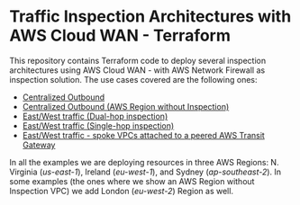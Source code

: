 # Traffic Inspection Architectures with AWS Cloud WAN - Terraform

This repository contains Terraform code to deploy several inspection architectures using AWS Cloud WAN - with AWS Network Firewall as inspection solution. The use cases covered are the following ones:

* [Centralized Outbound](./centralized_outbound/)
* [Centralized Outbound (AWS Region without Inspection)](./centralized_outbound_region_without_inspection/)
* [East/West traffic (Dual-hop inspection)](./east_west/)
* [East/West traffic (Single-hop inspection)](./east_west_singlehop/)
* [East/West traffic - spoke VPCs attached to a peered AWS Transit Gateway](./east_west_tgw_spoke_vpcs/)

In all the examples we are deploying resources in three AWS Regions: N. Virginia (*us-east-1*), Ireland (*eu-west-1*), and Sydney (*ap-southeast-2*). In some examples (the ones where we show an AWS Region without Inspection VPC) we add London (*eu-west-2*) Region as well.